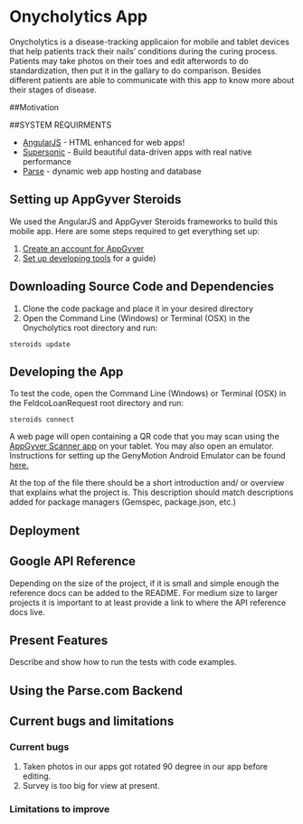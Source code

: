# Onycholytics App

Onycholytics is a disease-tracking applicaion for mobile and tablet devices that help patients track their nails’ conditions during the curing process. Patients may take photos on their toes and edit afterwords to do standardization, then put it in the gallary to do comparison. Besides different patients are able to communicate with this app to know more about their stages of disease.

##Motivation

##SYSTEM REQUIRMENTS
- [AngularJS](https://angularjs.org/) - HTML enhanced for web apps!
- [Supersonic](http://www.appgyver.com/supersonic/ui) - Build beautiful data-driven apps with real native performance
- [Parse](https://parse.com/) - dynamic web app hosting and database

## Setting up AppGyver Steroids

We used the AngularJS and AppGyver Steroids frameworks to build this mobile app. Here are some steps required to get everything set up:

1. [Create an account for AppGyver](http://www.appgyver.com/steroids_sign_up)
2. [Set up developing tools](https://academy.appgyver.com/installwizard/steps#/home) for a guide)

## Downloading Source Code and Dependencies

1. Clone the code package and place it in your desired directory
2. Open the Command Line (Windows) or Terminal (OSX) in the Onycholytics root directory and run:

```
steroids update
```

## Developing the App

To test the code, open the Command Line (Windows) or Terminal (OSX) in the FeldcoLoanRequest root directory and run:
```
steroids connect
```
A web page will open containing a QR code that you may scan using the [AppGyver Scanner app](https://play.google.com/store/apps/details?id=com.appgyver.freshandroid&hl=en) on your tablet. You may also open an emulator. Instructions for setting up the GenyMotion Android Emulator can be found [here.](http://docs.appgyver.com/tooling/cli/emulators/genymotion/)

At the top of the file there should be a short introduction and/ or overview that explains what the project is. This description should match descriptions added for package managers (Gemspec, package.json, etc.)

## Deployment

## Google API Reference

Depending on the size of the project, if it is small and simple enough the reference docs can be added to the README. For medium size to larger projects it is important to at least provide a link to where the API reference docs live.

## Present Features

Describe and show how to run the tests with code examples.

## Using the Parse.com Backend

## Current bugs and limitations
### Current bugs
1. Taken photos in our apps got rotated 90 degree in our app before editing.
2. Survey is too big for view at present.
### Limitations to improve
